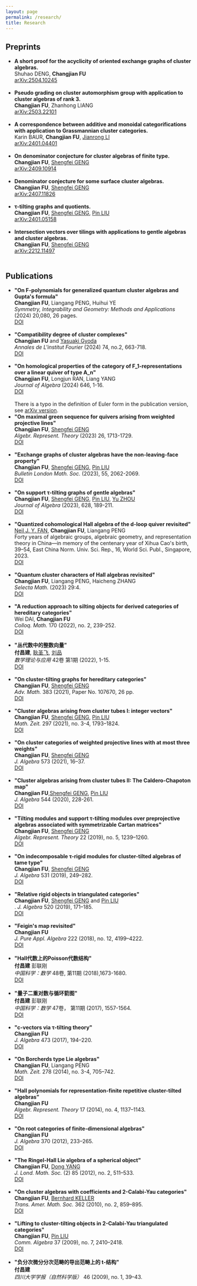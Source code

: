 ```yaml
---
layout: page
permalink: /research/
title: Research
---
```



<h2>Preprints</h2>
<ul>
     <li>
        <b>A short proof for the acyclicity of oriented exchange graphs of cluster algebras.</b><br>
       Shuhao DENG, <strong>Changjian FU</strong><br>
        <a href="https://arxiv.org/abs/arXiv:2504.10245"><div class="color-button"> arXiv:2504.10245</div></a><br>
    </li>
     <li>
        <b>Pseudo grading on cluster automorphism group with application to cluster algebras of rank 3.</b><br>
      <strong>Changjian FU</strong>, Zhanhong LIANG<br>
        <a href="https://arxiv.org/abs/arXiv:2503.22101"><div class="color-button">arXiv:2503.22101</div></a><br>
    </li>
    <li>
        <b>A correspondence between additive and monoidal categorifications with application to Grassmannian cluster categories.</b><br>
        Karin BAUR, <strong>Changjian FU</strong>, <a href="https://sites.google.com/view/jianrong-li/home">Jianrong LI</a><br>
        <a href="https://arxiv.org/abs/arXiv:2410.04401"><div class="color-button">arXiv:2401.04401</div></a><br>
    </li>
    <li>
        <b>On denominator conjecture for cluster algebras of finite type.</b><br>
        <strong>Changjian FU</strong>, <a href="https://math.scu.edu.cn/info/1252/2475.htm">Shengfei GENG</a><br>
        <a href="https://arxiv.org/abs/2409.10914"><div class="color-button">arXiv:2409.10914</div></a><br>
    </li>
    <li>
        <b>Denominator conjecture for some surface cluster algebras.</b><br>
        <strong>Changjian FU</strong>, <a href="https://math.scu.edu.cn/info/1252/2475.htm">Shengfei GENG</a><br>
        <a href="https://arxiv.org/abs/2407.11826"><div class="color-button">arXiv:2407.11826</div></a><br>
    </li>
    <li>
        <b>τ-tilting graphs and quotients.</b><br>
        <strong>Changjian FU</strong>, <a href="https://math.scu.edu.cn/info/1252/2475.htm">Shengfei GENG</a>, <a href="https://faculty.swjtu.edu.cn/LiuPin/zh_CN/index/87705/list/index.htm">Pin LIU</a><br>
        <a href="https://arxiv.org/abs/2401.05158"><div class="color-button">arXiv:2401.05158</div></a><br>
    </li>
    <li>
        <b>Intersection vectors over tilings with applications to gentle algebras and cluster algebras.</b><br>
        <strong>Changjian FU</strong>, <a href="https://math.scu.edu.cn/info/1252/2475.htm">Shengfei GENG</a><br>
        <a href="https://arxiv.org/abs/2212.11497"><div class="color-button">arXiv:2212.11497</div></a><br>
    </li>
</ul>




<h2>Publications</h2>
<ul>
    <li>
        <b>"On F-polynomials for generalized quantum cluster algebras and Gupta's formula"</b><br>
        <strong>Changjian FU</strong>, Liangang PENG, Huihui YE<br>
        <i>Symmetry, Integrability and Geometry: Methods and Applications</i> (2024) 20,080, 26 pages.
        <a href="https://doi.org/10.3842/SIGMA.2024.080"><div class="color-button">DOI</div></a><br>
    </li>
    <li>
        <b>"Compatibility degree of cluster complexes"</b><br>
        <strong>Changjian FU</strong> and <a href="https://yasuaki-gyoda.github.io/en/">Yasuaki Gyoda</a><br>
        <i>Annales de L'institut Fourier</i> (2024) 74, no.2, 663-718.
        <a href="https://aif.centre-mersenne.org/articles/10.5802/aif.3596/"><div class="color-button">DOI</div></a><br>
    </li>
    <li>
        <b>"On homological properties of the category of F_1-representations over a linear quiver of type A_n"</b><br>
        <strong>Changjian FU</strong>, Longjun RAN, Liang YANG<br>
        <i>Journal of Algebra</i> (2024) 646, 1-16.
        <a href="https://doi.org/10.1016/j.jalgebra.2024.01.034"><div class="color-button">DOI</div></a><br>
        There is a typo in the definition of Euler form in the publication version, see <a href="https://arxiv.org/abs/arXiv:2309.06136 ">arXiv version</a>.<br>
    </li>
    <li>
        <b>"On maximal green sequence for quivers arising from weighted projective lines"</b><br>
        <strong>Changjian FU</strong>, <a href="https://math.scu.edu.cn/info/1252/2475.htm">Shengfei GENG</a><br>
        <i>Algebr. Represent. Theory</i> (2023) 26, 1713-1729.
        <a href="https://doi.org/10.1007/s10468-022-10152-3"><div class="color-button">DOI</div></a><br>
    </li>
    <li>
        <b>"Exchange graphs of cluster algebras have the non-leaving-face property"</b><br>
        <strong>Changjian FU</strong>, <a href="https://math.scu.edu.cn/info/1252/2475.htm">Shengfei GENG</a>, <a href="https://faculty.swjtu.edu.cn/LiuPin/zh_CN/index/87705/list/index.htm">Pin LIU</a><br>
        <i>Bulletin London Math. Soc.</i> (2023), 55, 2062-2069.
        <a href="https://doi.org/10.1112/blms.12836"><div class="color-button">DOI</div></a><br>
    </li>
    <li>
        <b>"On support τ-tilting graphs of gentle algebras"</b><br>
        <strong>Changjian FU</strong>, <a href="https://math.scu.edu.cn/info/1252/2475.htm">Shengfei GENG</a>, <a href="https://faculty.swjtu.edu.cn/LiuPin/zh_CN/index/87705/list/index.htm">Pin LIU</a>, <a href="https://sites.google.com/view/yuzhoumath/">Yu ZHOU</a><br>
        <i>Journal of Algebra</i> (2023), 628, 189-211.
        <a href="https://doi.org/10.1016/j.jalgebra.2023.03.013"><div class="color-button">DOI</div></a><br>
    </li>
    <li>
        <b>"Quantized cohomological Hall algebra of the d-loop quiver revisited"</b><br>
        <a href="https://math.scu.edu.cn/info/1013/4291.htm">Neil J. Y. FAN</a>, <strong>Changjian FU</strong>, Liangang PENG<br>
        Forty years of algebraic groups, algebraic geometry, and representation theory in China—in memory of the centenary year of Xihua Cao's birth, 39–54, East China Norm. Univ. Sci. Rep., 16, World Sci. Publ., Singapore, 2023.
        <a href="https://doi.org/10.1142/13059"><div class="color-button">DOI</div></a><br>
    </li>
    <li>
        <b>"Quantum cluster characters of Hall algebras revisited"</b><br>
        <strong>Changjian FU</strong>, Liangang PENG, Haicheng ZHANG<br>
        <i>Selecta Math.</i> (2023) 29:4.
        <a href="https://doi.org/10.1007/s00029-022-00811-0"><div class="color-button">DOI</div></a><br>
    </li>
    <li>
        <b>"A reduction approach to silting objects for derived categories of hereditary categories"</b><br>
        Wei DAI, <strong>Changjian FU</strong><br>
        <i>Colloq. Math.</i> 170 (2022), no. 2, 239-252.
        <a href="https://doi.org/10.4064/cm8480-11-2021"><div class="color-button">DOI</div></a><br>
    </li>
    <li>
        <b>"丛代数中的整数向量"</b><br>
        <strong>付昌建</strong>, <a href="https://math.scu.edu.cn/info/1252/2475.htm">耿圣飞</a>, <a href="https://faculty.swjtu.edu.cn/LiuPin/zh_CN/index/87705/list/index.htm">刘品</a><br>
        <i>数学理论与应用</i> 42卷 第1期 (2022), 1-15.
        <a href="http://mta.csu.edu.cn/CN/Y2022/V42/I1/1"><div class="color-button">DOI</div></a><br>
    </li>
    <li>
        <b>"On cluster-tilting graphs for hereditary categories"</b><br>
        <strong>Changjian FU</strong>, <a href="https://math.scu.edu.cn/info/1252/2475.htm">Shengfei GENG</a><br>
        <i>Adv. Math.</i> 383 (2021), Paper No. 107670, 26 pp.
        <a href="https://doi.org/10.1016/j.aim.2021.107670"><div class="color-button">DOI</div></a><br>
    </li>
    <li>
        <b>"Cluster algebras arising from cluster tubes I: integer vectors"</b><br>
        <strong>Changjian FU</strong>, <a href="https://math.scu.edu.cn/info/1252/2475.htm">Shengfei GENG</a>, <a href="https://faculty.swjtu.edu.cn/LiuPin/zh_CN/index/87705/list/index.htm">Pin LIU</a><br>
        <i>Math. Zeit.</i> 297 (2021), no. 3-4, 1793–1824.
        <a href="https://doi.org/10.1007/s00209-020-02580-y"><div class="color-button">DOI</div></a><br>
    </li>
    <li>
        <b>"On cluster categories of weighted projective lines with at most three weights"</b><br>
        <strong>Changjian FU</strong>, <a href="https://math.scu.edu.cn/info/1252/2475.htm">Shengfei GENG</a><br>
        <i>J. Algebra</i> 573 (2021), 16–37.
        <a href="https://doi.org/10.1016/j.jalgebra.2020.12.027"><div class="color-button">DOI</div></a><br>
    </li>
    <li>
        <b>"Cluster algebras arising from cluster tubes II: The Caldero-Chapoton map"</b><br>
        <strong>Changjian FU</strong>,<a href="https://math.scu.edu.cn/info/1252/2475.htm">Shengfei GENG</a>, <a href="https://faculty.swjtu.edu.cn/LiuPin/zh_CN/index/87705/list/index.htm">Pin LIU</a><br>
        <i>J. Algebra</i> 544 (2020), 228-261.
        <a href="https://doi.org/10.1016/j.jalgebra.2019.10.025"><div class="color-button">DOI</div></a><br>
    </li>
      <li>
          <b>"Tilting modules and support τ-tilting modules over preprojective algebras associated with symmetrizable Cartan matrices"</b><br>
          <strong>Changjian FU</strong>, <a href="https://math.scu.edu.cn/info/1252/2475.htm">Shengfei GENG</a><br>
        <i>Algebr. Represent. Theory</i>  22 (2019), no. 5, 1239–1260.
       <a href="https://doi.org/10.1007/s10468-018-9819-z"><div class="color-button">DOI</div></a><br>    
       </li>
        <li>
            <b>"On indecomposable τ-rigid modules for cluster-tilted algebras of tame type"</b><br>
            <strong>Changjian FU</strong>, <a href="https://math.scu.edu.cn/info/1252/2475.htm">Shengfei GENG</a><br> 
            <i>J. Algebra </i>  531 (2019), 249–282.
            <a href="https://doi.org/10.1016/j.jalgebra.2019.04.024"><div class="color-button">DOI</div></a><br>   
       </li>
        <li>
            <b>"Relative rigid objects in triangulated categories"</b><br>
            <strong>Changjian FU</strong>, <a href="https://math.scu.edu.cn/info/1252/2475.htm">Shengfei GENG</a> and <a href="https://faculty.swjtu.edu.cn/LiuPin/zh_CN/index/87705/list/index.htm">Pin LIU</a><br>. 
            <i>J. Algebra </i>   520 (2019), 171–185. 
        <a href="https://doi.org/10.1016/j.jalgebra.2018.11.016"><div class="color-button">DOI</div></a><br >  
       </li>
       <li>
           <b>"Feigin's map revisited"</b><br>
           <strong>Changjian FU</strong><br> 
            <i>J. Pure Appl. Algebra  </i>   222 (2018), no. 12, 4199–4222. 
            <a href="https://doi.org/10.1016/j.jpaa.2018.02.028"><div class="color-button">DOI</div></a><br />  
       </li>
       <li>
           <b>"Hall代数上的Poisson代数结构"</b><br>
           <strong>付昌建</strong> 彭联刚<br> 
           <i>中国科学：数学 </i>  48卷, 第11期 (2018),1673-1680.
            <a href="https://doi.org/10.1360/N012017-00268"><div class="color-button">DOI</div></a><br>
       </li>
        <li>
            <b>"量子二重对数与循环箭图"</b><br>
            <strong>付昌建</strong> 彭联刚<br>
            <i>中国科学：数学 </i>   47卷， 第11期 (2017), 1557-1564.
            <a href="https://doi.org/10.1360/N012016-00248 "><div class="color-button">DOI</div> </a><br>
       </li>
       <li>
           <b>"c-vectors via τ-tilting theory"</b><br>
           <strong>Changjian FU</strong><br>
           <i>J. Algebra </i>   473 (2017), 194–220.
            <a href="https://doi.org/10.1016/j.jalgebra.2016.10.031"><div class="color-button">DOI</div></a><br>
       </li>
       <li>
           <b>"On Borcherds type Lie algebras"</b><br>
           <strong>Changjian FU</strong>, Liangang PENG <br>
           <i>Math. Zeit.</i>    278 (2014), no. 3-4, 705–742. 
           <a href="https://doi.org/10.1007/s00209-014-1331-5"><div class="color-button">DOI</div></a><br>
       </li>
       <li>
           <b>"Hall polynomials for representation-finite repetitive cluster-tilted algebras"</b><br>
           <strong>Changjian FU</strong><br>
           <i>Algebr. Represent. Theory</i> 17 (2014), no. 4, 1137–1143. 
           <a href="https://doi.org/10.1007/s10468-013-9437-8"><div class="color-button">DOI</div></a><br>
       </li>
        <li>
           <b>"On root categories of finite-dimensional algebras"</b><br>
           <strong>Changjian FU</strong> <br>
           <i>J. Algebra</i> 370 (2012), 233–265.  
           <a href="https://doi.org/10.1016/j.jalgebra.2012.07.037"><div class="color-button">DOI</div></a><br>
       </li>
        <li>
           <b>"The Ringel-Hall Lie algebra of a spherical object"</b><br>
           <strong>Changjian FU</strong>, <a href="http://maths.nju.edu.cn/~dyang/">Dong YANG</a><br>
           <i> J. Lond. Math. Soc.</i>  (2) 85 (2012), no. 2, 511–533.
           <a href="https://doi.org/10.1112/jlms/jdr064"><div class="color-button">DOI</div></a><br>
       </li>
        <li>
           <b>"On cluster algebras with coefficients and 2-Calabi-Yau categories"</b><br>
           <strong>Changjian FU</strong>, <a href="https://webusers.imj-prg.fr/~bernhard.keller/indexe.html"> Bernhard KELLER</a><br>
           <i>Trans. Amer. Math. Soc.</i>  362 (2010), no. 2, 859–895.
           <a href="https://doi.org/10.1090/S0002-9947-09-04979-4"><div class="color-button">DOI</div></a><br>
       </li>
         <li>
           <b>"Lifting to cluster-tilting objects in 2-Calabi-Yau triangulated categories"</b><br>
           <strong>Changjian FU</strong>, <a href="https://faculty.swjtu.edu.cn/LiuPin/zh_CN/index/87705/list/index.htm">Pin LIU</a><br>
           <i>Comm. Algebra </i>  37 (2009), no. 7, 2410–2418.
           <a href="https://doi.org/10.1080/00927870802263265"><div class="color-button">DOI</div></a><br>
       </li>
       <li>
           <b>"负分次微分分次范畴的导出范畴上的 t-结构"</b><br>
           <strong>付昌建</strong><br>
           <i>四川大学学报（自然科学版） </i>  46 (2009), no. 1, 39–43.<br>
       </li>
</ul>
    


